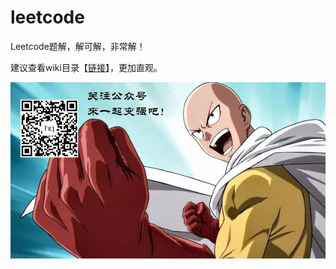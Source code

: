 # leetcode
Leetcode题解，解可解，非常解！

建议查看wiki目录【[链接](https://github.com/hqingLau/leetcode/wiki)】，更加直观。

![qrcode](https://github.com/hqingLau/leetcode/blob/main/imgs/20211028215948_DPI300.jpg)
